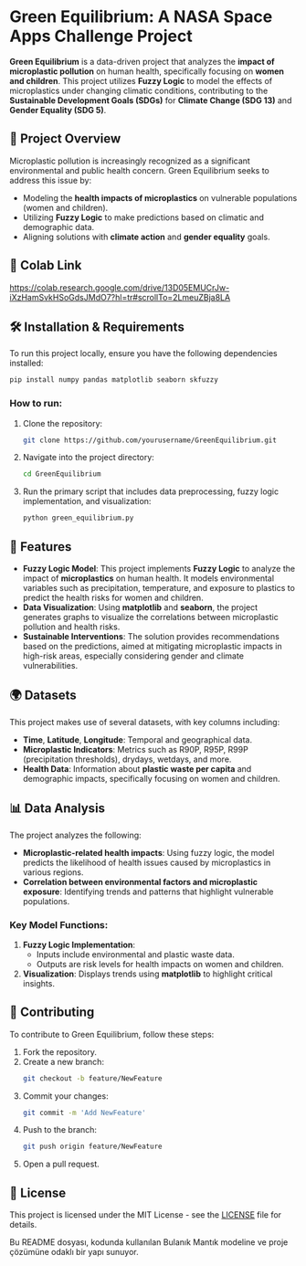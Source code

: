 # Green Equilibrium: A NASA Space Apps Challenge Project

**Green Equilibrium** is a data-driven project that analyzes the **impact of microplastic pollution** on human health, specifically focusing on **women and children**. This project utilizes **Fuzzy Logic** to model the effects of microplastics under changing climatic conditions, contributing to the **Sustainable Development Goals (SDGs)** for **Climate Change (SDG 13)** and **Gender Equality (SDG 5)**.

## 📑 Project Overview

Microplastic pollution is increasingly recognized as a significant environmental and public health concern. Green Equilibrium seeks to address this issue by:

- Modeling the **health impacts of microplastics** on vulnerable populations (women and children).
- Utilizing **Fuzzy Logic** to make predictions based on climatic and demographic data.
- Aligning solutions with **climate action** and **gender equality** goals.

## 🐍 Colab Link 
https://colab.research.google.com/drive/13D05EMUCrJw-iXzHamSvkHSoGdsJMdO7?hl=tr#scrollTo=2LmeuZBja8LA

## 🛠️ Installation & Requirements

To run this project locally, ensure you have the following dependencies installed:

```bash
pip install numpy pandas matplotlib seaborn skfuzzy
```

### How to run:

1. Clone the repository:
   ```bash
   git clone https://github.com/yourusername/GreenEquilibrium.git
   ```
2. Navigate into the project directory:
   ```bash
   cd GreenEquilibrium
   ```
3. Run the primary script that includes data preprocessing, fuzzy logic implementation, and visualization:
   ```bash
   python green_equilibrium.py
   ```

## 🚀 Features

- **Fuzzy Logic Model**: This project implements **Fuzzy Logic** to analyze the impact of **microplastics** on human health. It models environmental variables such as precipitation, temperature, and exposure to plastics to predict the health risks for women and children.
- **Data Visualization**: Using **matplotlib** and **seaborn**, the project generates graphs to visualize the correlations between microplastic pollution and health risks.
- **Sustainable Interventions**: The solution provides recommendations based on the predictions, aimed at mitigating microplastic impacts in high-risk areas, especially considering gender and climate vulnerabilities.

## 🌍 Datasets

This project makes use of several datasets, with key columns including:

- **Time**, **Latitude**, **Longitude**: Temporal and geographical data.
- **Microplastic Indicators**: Metrics such as R90P, R95P, R99P (precipitation thresholds), drydays, wetdays, and more.
- **Health Data**: Information about **plastic waste per capita** and demographic impacts, specifically focusing on women and children.

## 📊 Data Analysis

The project analyzes the following:

- **Microplastic-related health impacts**: Using fuzzy logic, the model predicts the likelihood of health issues caused by microplastics in various regions.
- **Correlation between environmental factors and microplastic exposure**: Identifying trends and patterns that highlight vulnerable populations.
  
### Key Model Functions:
1. **Fuzzy Logic Implementation**: 
   - Inputs include environmental and plastic waste data.
   - Outputs are risk levels for health impacts on women and children.
2. **Visualization**: Displays trends using **matplotlib** to highlight critical insights.

## 🤝 Contributing

To contribute to Green Equilibrium, follow these steps:

1. Fork the repository.
2. Create a new branch:
   ```bash
   git checkout -b feature/NewFeature
   ```
3. Commit your changes:
   ```bash
   git commit -m 'Add NewFeature'
   ```
4. Push to the branch:
   ```bash
   git push origin feature/NewFeature
   ```
5. Open a pull request.

## 📄 License

This project is licensed under the MIT License - see the [LICENSE](LICENSE) file for details.



Bu README dosyası, kodunda kullanılan Bulanık Mantık modeline ve proje çözümüne odaklı bir yapı sunuyor.
